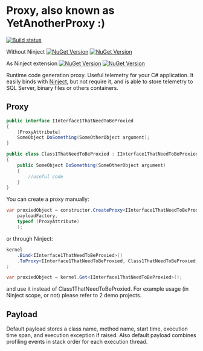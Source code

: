 # Proxy, also known as YetAnotherProxy :) 

[![Build status](https://ci.appveyor.com/api/projects/status/kjo2pj1k59fsxs8l?svg=true)](https://ci.appveyor.com/project/lsoft/proxy)

Without Ninject
[![NuGet Version](https://img.shields.io/nuget/v/YetAnotherProxy.svg)](https://www.nuget.org/packages/YetAnotherProxy/)
[![NuGet Version](https://img.shields.io/nuget/dt/YetAnotherProxy.svg)](https://www.nuget.org/packages/YetAnotherProxy/)

As Ninject extension
[![NuGet Version](https://img.shields.io/nuget/v/Ninject.Extensions.YetAnotherProxy.svg)](https://www.nuget.org/packages/Ninject.Extensions.YetAnotherProxy/)
[![NuGet Version](https://img.shields.io/nuget/dt/Ninject.Extensions.YetAnotherProxy.svg)](https://www.nuget.org/packages/Ninject.Extensions.YetAnotherProxy/)

Runtime code generation proxy. Useful telemetry for your C# application.
It easily binds with [Ninject](https://github.com/ninject), but not require it, and is able to store telemetry to SQL Server, binary files or others containers.

## Proxy

```C#
public interface IInterface1ThatNeedToBeProxied
{
    [ProxyAttribute]
    SomeObject DoSomething(SomeOtherObject argument);
}

public class Class1ThatNeedToBeProxied : IInterface1ThatNeedToBeProxied
{
    public SomeObject DoSomething(SomeOtherObject argument)
    {
        //useful code
    }
}
```

You can create a proxy manually:
```C#
var proxiedObject = constructor.CreateProxy<IInterface1ThatNeedToBeProxied, Class1ThatNeedToBeProxied>(
    payloadFactory,
    typeof (ProxyAttribute)
    );
```
or through Ninject:
```C#
kernel
    .Bind<IInterface1ThatNeedToBeProxied>()
    .ToProxy<IInterface1ThatNeedToBeProxied, Class1ThatNeedToBeProxied, ProxyAttribute>()
;

var proxiedObject = kernel.Get<IInterface1ThatNeedToBeProxied>();
```


and use it instead of Class1ThatNeedToBeProxied. For example usage (in Ninject scope, or not) please refer to 2 demo projects.

## Payload

Default payload stores a class name, method name, start time, execution time span, and execution exception if raised. Also default payload combines profiling events in stack order for each execution thread.
